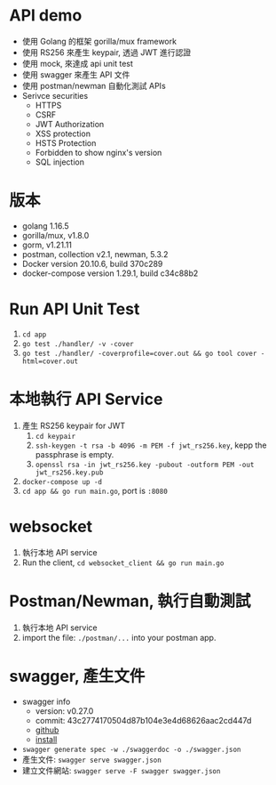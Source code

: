 # API demo
- 使用 Golang 的框架 gorilla/mux framework
- 使用 RS256 來產生 keypair, 透過 JWT 進行認證
- 使用 mock, 來達成 api unit test
- 使用 swagger 來產生 API 文件
- 使用 postman/newman 自動化測試 APIs
- Serivce securities
    - HTTPS
    - CSRF
    - JWT Authorization
    - XSS protection
    - HSTS Protection
    - Forbidden to show nginx's version
    - SQL injection

# 版本
- golang 1.16.5
- gorilla/mux, v1.8.0
- gorm, v1.21.11
- postman, collection v2.1, newman, 5.3.2
- Docker version 20.10.6, build 370c289
- docker-compose version 1.29.1, build c34c88b2

# Run API Unit Test
1. `cd app`
2. `go test ./handler/ -v -cover`
3. `go test ./handler/ -coverprofile=cover.out && go tool cover -html=cover.out`

# 本地執行 API Service
1. 產生 RS256 keypair for JWT
    1. `cd keypair`
    2. `ssh-keygen -t rsa -b 4096 -m PEM -f jwt_rs256.key`, kepp the passphrase is empty.
    3. `openssl rsa -in jwt_rs256.key -pubout -outform PEM -out jwt_rs256.key.pub`  
2. `docker-compose up -d`
3. `cd app && go run main.go`, port is `:8080`

# websocket
1. 執行本地 API service
2. Run the client, `cd websocket_client && go run main.go`

# Postman/Newman, 執行自動測試
1. 執行本地 API service
2. import the file: `./postman/...` into your postman app.

# swagger, 產生文件
- swagger info
    - version: v0.27.0
    - commit: 43c2774170504d87b104e3e4d68626aac2cd447d
    - [github](https://github.com/go-swagger/go-swagger)
    - [install](https://goswagger.io/install.html)
- `swagger generate spec -w ./swaggerdoc -o ./swagger.json`
- 產生文件: `swagger serve swagger.json`
- 建立文件網站: `swagger serve -F swagger swagger.json`